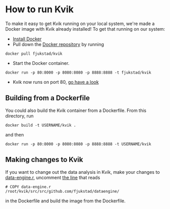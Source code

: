 # How to run Kvik

To make it easy to get Kvik running on your local system, we're made a Docker
image with Kvik already installed! To get that running on our system: 

- [Install Docker](https://docs.docker.com/installation)
- Pull down the [Docker repository](https://registry.hub.docker.com/u/fjukstad/kvik/) by running
```
docker pull fjukstad/kvik
```
- Start the Docker container. 
```
docker run -p 80:8000 -p 8080:8080 -p 8888:8888 -t fjukstad/kvik
```
- Kvik now runs on port 80, [go have a look](http://localhost)


## Building from a Dockerfile
You could also build the Kvik container from a Dockerfile. From this directory,
run

```
docker build -t USERNAME/kvik .
```

and then

```
docker run -p 80:8000 -p 8080:8080 -p 8888:8888 -t USERNAME/kvik
```

## Making changes to Kvik 
If you want to change out the data analysis in Kvik, make your changes to
[data-engine.r](data-engine.r),  uncomment [the line](https://github.com/fjukstad/kvik/blob/187c60d60216203318538f946275d438203cba74/src/docker/Dockerfile#L99) that reads 

```
# COPY data-engine.r /root/kvik/src/src/github.com/fjukstad/dataengine/
```

in the Dockerfile and build the image from the Dockerfile. 


